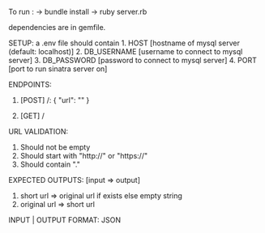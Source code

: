 To run :
-> bundle install
-> ruby server.rb

dependencies are in gemfile.

SETUP:
a .env file should contain
    1. HOST [hostname of mysql server (default: localhost)]
    2. DB_USERNAME [username to connect to mysql server]
    3. DB_PASSWORD [password to connect to mysql server]
    4. PORT [port to run sinatra server on]

ENDPOINTS:

1. [POST] /:
{
    "url": ""
}

2. [GET] /

URL VALIDATION:
1. Should not be empty
2. Should start with "http://" or "https://"
3. Should contain "."

EXPECTED OUTPUTS: [input => output]
1. short url => original url if exists else empty string
2. original url => short url

INPUT | OUTPUT FORMAT: JSON